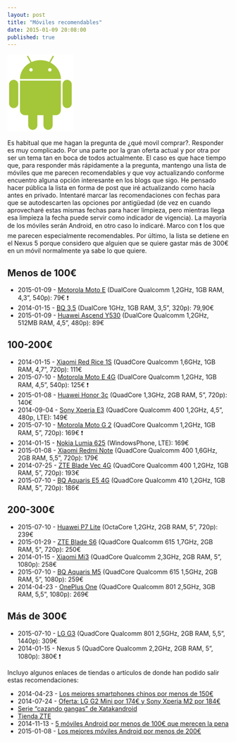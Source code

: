```yaml
---
layout: post
title: "Móviles recomendables"
date: 2015-01-09 20:08:00
published: true
---
```


![Android Logo](/images/posts/android_robot.png)

Es habitual que me hagan la pregunta de ¿qué movil comprar?. Responder es muy complicado. Por una parte por la gran oferta actual y por otra por ser un tema tan en boca de todos actualmente. El caso es que hace tiempo que, para responder más rápidamente a la pregunta, mantengo una lista de móviles que me parecen recomendables y que voy actualizando conforme encuentro alguna opción interesante en los blogs que sigo. He pensado hacer pública la lista en forma de post que iré actualizando como hacía antes en privado. Intentaré marcar las recomendaciones con fechas para que se autodescarten las opciones por antigüedad (de vez en cuando aprovecharé estas mismas fechas para hacer limpieza, pero mientras llega esa limpieza la fecha puede servir como indicador de vigencia). La mayoría de los móviles serán Android, en otro caso lo indicaré. Marco con :exclamation: los que me parecen especialmente recomendables. Por último, la lista se detiene en el Nexus 5 porque considero que alguien que se quiere gastar más de 300€ en un móvil normalmente ya sabe lo que quiere.

## Menos de 100€

* 2015-01-09 - [Motorola Moto E](http://www.amazon.es/gp/product/B00KD7UZH8) (DualCore Qualcomm 1,2GHz, 1GB RAM, 4,3”, 540p): 79€ :exclamation:
* 2014-01-15 - [BQ 3,5](http://www.bq.com/es/productos/aquaris-3-5.html) (DualCore 1GHz, 1GB RAM, 3,5”, 320p): 79,90€
* 2015-01-09 - [Huawei Ascend Y530](http://www.amazon.es/gp/product/B00HRXA9CW) (DualCore Qualcomm 1,2GHz, 512MB RAM, 4,5”, 480p): 89€

## 100-200€

* 2014-01-15 - [Xiaomi Red Rice 1S](http://www.aliexpress.com/item/Russian-Spainsh-support-Original-XIAOMI-Red-Rice-Hongmi-WCDMA-3G-Version-Quad-Core-MTK6589T-1-5Ghz/1479637026.html) (QuadCore Qualcomm 1,6GHz, 1GB RAM, 4,7”, 720p): 111€
* 2015-07-10 - [Motorola Moto E 4G](http://www.amazon.es/gp/product/B00TXEG878) (DualCore Qualcomm 1,2GHz, 1GB RAM, 4,5”, 540p): 125€ :exclamation:
* 2015-01-08 - [Huawei Honor 3c](http://www.amazon.es/gp/product/B00PK9MTXC) (QuadCore 1,3GHz, 2GB RAM, 5”, 720p): 140€
* 2014-09-04 - [Sony Xperia E3](http://www.amazon.es/Sony-Xperia-E3-Smartphone-Quad-Core/dp/B00O7VSTHE) (QuadCore Qualcomm 400 1,2GHz, 4,5”, 480p, LTE): 149€
* 2015-07-10 - [Motorola Moto G 2](http://www.amazon.es/gp/product/B00N7P33Y0) (QuadCore Qualcomm 1,2GHz, 1GB RAM, 5”, 720p): 169€ :exclamation:
* 2014-01-15 - [Nokia Lumia 625](http://www.amazon.es/Nokia-Lumia-625-Smartphone-Importado/dp/B00E4KMSK2) (WindowsPhone, LTE): 169€
* 2015-01-08 - [Xiaomi Redmi Note](http://www.amazon.es/gp/product/B00OLN4BNE) (QuadCore Qualcomm 400 1,6GHz, 2GB RAM, 5,5”, 720p): 179€
* 2014-07-25 - [ZTE Blade Vec 4G](http://www.elandroidelibre.com/2014/07/zte-blade-vec-4g-analisis-y-experiencia-de-uso.html) (QuadCore Qualcomm 400 1,2GHz, 1GB RAM, 5”, 720p): 193€
* 2015-07-10 - [BQ Aquaris E5 4G](http://www.amazon.es/gp/product/B00R81V22E) (QuadCore Qualcomm 410 1,2GHz, 1GB RAM, 5”, 720p): 186€

## 200-300€

* 2015-07-10 - [Huawei P7 Lite](http://www.amazon.es/Huawei-P8-Grace-Lite-reproducción/dp/B00W1KSK86) (OctaCore 1,2GHz, 2GB RAM, 5”, 720p): 239€
* 2015-01-29 - [ZTE Blade S6](http://www.xatakandroid.com/moviles-android/zte-blade-s6-comparativa-como-se-coloca-en-la-gama-media) (QuadCore Qualcomm 615 1,7GHz, 2GB RAM, 5", 720p): 250€
* 2014-01-15 - [Xiaomi Mi3](http://xn--xiaomiespaa-beb.com/comprar-xiaomi/xiaomi-mi3-comprar-16gb/) (QuadCore Qualcomm 2,3GHz, 2GB RAM, 5”, 1080p): 258€
* 2015-07-10 - [BQ Aquaris M5](http://tiendas.mediamarkt.es/p/movil-bq-aquaris-m5-negro-de-16gb-con-4g-1285224) (QuadCore Qualcomm 615 1,5GHz, 2GB RAM, 5”, 1080p): 259€
* 2014-04-23 - [OnePlus One](https://oneplus.net/es) (QuadCore Qualcomm 801 2,5GHz, 3GB RAM, 5,5”, 1080p): 269€

## Más de 300€

* 2015-07-10 - [LG G3](http://www.amazon.es/gp/product/B00KKSKHFA) (QuadCore Qualcomm 801 2,5GHz, 2GB RAM, 5,5”, 1440p): 309€
* 2014-01-15 - Nexus 5 (QuadCore Qualcomm 2,2GHz, 2GB RAM, 5”, 1080p): 380€ :exclamation:

Incluyo algunos enlaces de tiendas o artículos de donde han podido salir estas recomendaciones:

* 2014-04-23 - [Los mejores smartphones chinos por menos de 150€](http://www.elandroidelibre.com/2014/04/los-mejores-smartphones-chinos-por-menos-de-150e.html)
* 2014-07-24 - [Oferta: LG G2 Mini por 174€ y Sony Xperia M2 por 184€](http://www.elandroidelibre.com/2014/07/oferta-lg-g2-mini-por-174e-y-sony-xperia-m2-por-184e.html)
* [Serie “cazando gangas” de Xatakandroid](http://www.xatakandroid.com/tag/cazando-gangas)
* [Tienda ZTE](http://www.tienda.zte.es/)
* 2014-11-13 - [5 móviles Android por menos de 100€ que merecen la pena](http://www.elandroidelibre.com/2014/11/5-moviles-android-por-menos-de-100e-que-merecen-la-pena.html)
* 2015-01-08 - [Los mejores móviles Android por menos de 200€](http://www.elandroidelibre.com/2015/01/los-mejores-moviles-android-por-menos-de-200e.html)